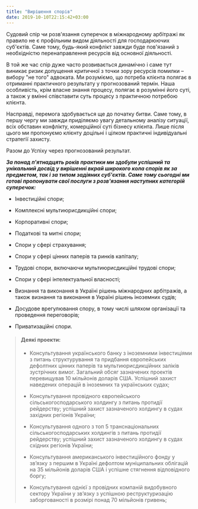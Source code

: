 ```yaml
---
title: "Вирішення спорів"
date: 2019-10-10T22:15:42+03:00
---
```


Судовий спір чи розв'язання суперечок в міжнародному арбітражі як правило не є профільним видом діяльності для господарюючих суб'єктів. Саме тому, будь-який конфлікт завжди буде пов'язаний з необхідністю перенаправлення ресурсів від основної діяльності.

В той же час спір дуже часто розвивається динамічно і саме тут виникає ризик допущення критичної з точки зору ресурсів помилки – вибору "не того" адвоката. Ми розуміємо, що потреба клієнта полягає в отриманні практичного результату у прогнозований термін. Наша особливість, крім власне знання процесу, полягає в розумінні його суті, а також у вмінні співставити суть процесу з практичною потребою клієнта.

Насправді, перемога здобувається ще до початку битви. Саме тому, в першу чергу ми завжди приділяємо увагу детальному аналізу ситуації, всіх обставин конфлікту, комерційної суті бізнесу клієнта. Лише після цього ми пропонуємо клієнту доцільні і цілком практичні індивідуальні стратегії захисту.

Разом до Успіху через прогнозований результат.

***За понад п'ятнадцять років практики ми здобули успішний та унікальний досвід у вирішенні вкрай широкого кола спорів як за предметом, так і за типом задіяних суб'єктів. Саме тому сьогодні ми готові пропонувати свої послуги з розв'язання наступних категорій суперечок:***

- Інвестиційні спори;

- Комплексні мультиюрисдикційні спори;

- Корпоративні спори;

- Податкові та митні спори;

- Спори у сфері страхування;

- Спори у сфері цінних паперів та ринків капіталу;

- Трудові спори, включаючи мультиюрисдикційні трудові спори;

- Спори у сфері інтелектуальної власності;

- Визнання та виконання в Україні рішень міжнародних арбітражів, а також визнання та виконання в Україні рішень іноземних судів;

- Досудове врегулювання спору, в тому числі шляхом організації та проведення переговорів;

- Приватизаційні спори.

> #### Деякі проекти:
>
> - Консультування українського банку з іноземними інвестиціями з питань структурування та придбання європейських дефолтних цінних паперів та мультиюрисдикційних заліків зустрічних вимог. Загальний обсяг зазначених проектів перевищував 10 мільйонів доларів США. Успішний захист наведених операцій в іноземних та українських судах;
>
> - Консультування провідного європейського сільськогосподарського холдингу з питань протидії рейдерству; успішний захист зазначеного холдингу в судах західних регіонів України;
>
> - Консультування одного з топ 5 транснаціональних сільськогосподарських холдингів з питань протидії рейдерству; успішний захист зазначеного холдингу в судах східних регіонів України;
>
> - Консультування американського інвестиційного фонду у зв’язку з першим в Україні дефолтом муніципальних облігацій на 35 мільйонів доларів США і успішне стягнення відповідного боргу;
>
> - Консультування однієї з провідних компаній видобувного сектору України у зв’язку з успішною реструктуризацію заборгованості в розмірі понад 70 мільйонів гривень;
